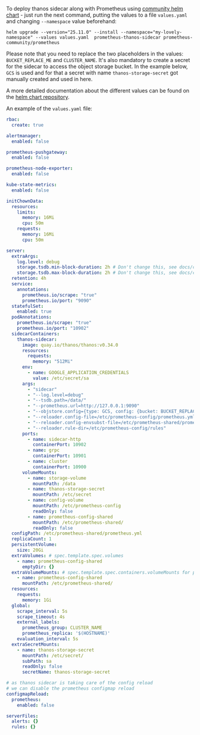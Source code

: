 To deploy thanos sidecar along with Prometheus using [community helm chart](https://prometheus-community.github.io/helm-charts) - just run the next command, putting the values to a file `values.yaml` and changing `--namespace` value beforehand:

```
helm upgrade --version="25.11.0" --install --namespace="my-lovely-namespace" --values values.yaml  prometheus-thanos-sidecar prometheus-community/prometheus
```

Please note that you need to replace the two placeholders in the values: `BUCKET_REPLACE_ME` and `CLUSTER_NAME`.
It's also mandatory to create a secret for the sidecar to access the object storage bucket.
In the example below, `GCS` is used and for that a secret with name `thanos-storage-secret` got manually created and used in here.

A more detailed documentation about the different values can be found on the [helm chart repository](https://github.com/prometheus-community/helm-charts/tree/main/charts/prometheus).

An example of the `values.yaml` file:
```yaml
rbac:
  create: true

alertmanager:
  enabled: false

prometheus-pushgateway:
  enabled: false

prometheus-node-exporter:
  enabled: false

kube-state-metrics:
  enabled: false

initChownData:
  resources:
    limits:
      memory: 16Mi
      cpu: 50m
    requests:
      memory: 16Mi
      cpu: 50m

server:
  extraArgs:
    log.level: debug
    storage.tsdb.min-block-duration: 2h # Don't change this, see docs/components/sidecar.md
    storage.tsdb.max-block-duration: 2h # Don't change this, see docs/components/sidecar.md
  retention: 4h
  service:
    annotations:
      prometheus.io/scrape: "true"
      prometheus.io/port: "9090"
  statefulSet:
    enabled: true
  podAnnotations:
    prometheus.io/scrape: "true"
    prometheus.io/port: "10902"
  sidecarContainers:
    thanos-sidecar:
      image: quay.io/thanos/thanos:v0.34.0
      resources:
        requests:
          memory: "512Mi"
      env:
        - name: GOOGLE_APPLICATION_CREDENTIALS
          value: /etc/secret/sa
      args:
        - "sidecar"
        - "--log.level=debug"
        - "--tsdb.path=/data/"
        - "--prometheus.url=http://127.0.0.1:9090"
        - "--objstore.config={type: GCS, config: {bucket: BUCKET_REPLACE_ME}}"
        - "--reloader.config-file=/etc/prometheus-config/prometheus.yml"
        - "--reloader.config-envsubst-file=/etc/prometheus-shared/prometheus.yml"
        - "--reloader.rule-dir=/etc/prometheus-config/rules"
      ports:
        - name: sidecar-http
          containerPort: 10902
        - name: grpc
          containerPort: 10901
        - name: cluster
          containerPort: 10900
      volumeMounts:
        - name: storage-volume
          mountPath: /data
        - name: thanos-storage-secret
          mountPath: /etc/secret
        - name: config-volume
          mountPath: /etc/prometheus-config
          readOnly: false
        - name: prometheus-config-shared
          mountPath: /etc/prometheus-shared/
          readOnly: false
  configPath: /etc/prometheus-shared/prometheus.yml
  replicaCount: 1
  persistentVolume:
    size: 20Gi
  extraVolumes: # spec.template.spec.volumes
    - name: prometheus-config-shared
      emptyDir: {}
  extraVolumeMounts: # spec.template.spec.containers.volumeMounts for prometheus container
    - name: prometheus-config-shared
      mountPath: /etc/prometheus-shared/
  resources:
    requests:
      memory: 1Gi
  global:
    scrape_interval: 5s
    scrape_timeout: 4s
    external_labels:
      prometheus_group: CLUSTER_NAME
      prometheus_replica: '$(HOSTNAME)'
    evaluation_interval: 5s
  extraSecretMounts:
    - name: thanos-storage-secret
      mountPath: /etc/secret/
      subPath: sa
      readOnly: false
      secretName: thanos-storage-secret

# as thanos sidecar is taking care of the config reload
# we can disable the prometheus configmap reload
configmapReload:
  prometheus:
    enabled: false

serverFiles:
  alerts: {}
  rules: {}
```
